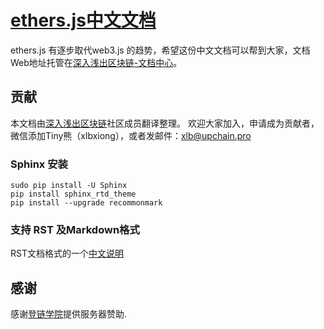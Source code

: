 # [ethers.js中文文档](https://learnblockchain.cn/docs/ethers.js/)

ethers.js 有逐步取代web3.js 的趋势，希望这份中文文档可以帮到大家，文档Web地址托管在[深入浅出区块链-文档中心](https://learnblockchain.cn/docs/ethers.js/)。


## 贡献

本文档由[深入浅出区块链](https://learnblockchain.cn)社区成员翻译整理。
欢迎大家加入，申请成为贡献者，微信添加Tiny熊（xlbxiong），或者发邮件：xlb@upchain.pro


### Sphinx 安装

```
sudo pip install -U Sphinx
pip install sphinx_rtd_theme
pip install --upgrade recommonmark
```

### 支持 RST 及Markdown格式

RST文档格式的一个[中文说明](http://www.cnblogs.com/seayxu/p/5603876.html)

## 感谢

感谢[登链学院](http://edu.upchain.pro/)提供服务器赞助.
